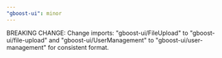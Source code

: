 ```yaml
---
"gboost-ui": minor
---
```


BREAKING CHANGE:
Change imports: "gboost-ui/FileUpload" to "gboost-ui/file-upload" and "gboost-ui/UserManagement" to "gboost-ui/user-management" for consistent format.